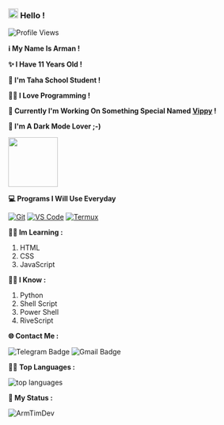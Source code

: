 ### <img src="https://raw.githubusercontent.com/MartinHeinz/MartinHeinz/master/wave.gif" width="20px"> **Hello !** 

![Profile Views](https://gpvc.arturio.dev/ArmTimDev) 

**ℹ My Name Is Arman !** 

**✨ I Have 11 Years Old !**

**🏫 I'm Taha School Student !**                                                                                      

**👨‍💻 I Love Programming !** 

**🐍 Currently I'm Working On Something Special Named [Vippy](https://github.com/ArmTimDev/Vippy/) !**

**🌙 I'm A Dark Mode Lover ;-)**

<img src="https://i.pinimg.com/originals/3d/1b/73/3d1b739fb2546948f207d2be7ae1b105.gif" width="100" class="center">

**💻 Programs I Will Use Everyday**

 [![Git](https://img.shields.io/badge/-Git-%23F05032?style=flat-square&logo=git&logoColor=%23ffffff)](https://git-scm.com) 
 [![VS Code](https://img.shields.io/badge/-VSCode-%23007ACC?style=flat-square&logo=visual-studio-code)](https://code.visualstudio.com/) 
 [![Termux](https://img.shields.io/badge/-Termux-%232c3e50?style=flat-square&logo=typescript)](https://termux.com)

**👨‍🎓 Im Learning :**
1. HTML
2. CSS
3. JavaScript

**👨‍🏫 I Know :**
1. Python
2. Shell Script
3. Power Shell
4. RiveScript

**🌐 Contact Me :**

![Telegram Badge](https://img.shields.io/badge/-ItsArmanDev-1ca0f1?style=flat-square&logo=telegram&logoColor=white&link=https://t.me/ItsArmanDev)
![Gmail Badge](https://img.shields.io/badge/-Arm.Tim.Dev@gmail.com-c14438?style=flat-square&logo=Gmail&logoColor=white&link=mailto:Arm.Tim.Dev@gmail.com)

👨‍💻 **Top Languages :**

![top languages](https://github-readme-stats.vercel.app/api/top-langs/?username=ArmTimDev&show_icons=true&theme=algolia&layout=compact)

**🐙 My Status :**

<p align="center">&nbsp;<img align="left" src="https://github-readme-stats.vercel.app/api?username=ArmTimDev&theme=algolia&show_icons=true" alt="ArmTimDev"/></p>
